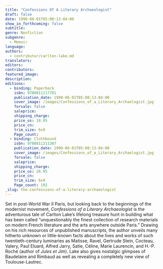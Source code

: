 ```yaml
---
title: "Confessions Of A Literary Archaeologist"
draft: false
date: 1990-06-01T05:00:13-04:00
show_in_forthcoming: false
subtitle:
genre: Nonfiction
subgenre:
  - Memoir
language:
authors:
  - contributor/carlton-lake.md
translators:
editors:
contributors:
featured_image:
description:
editions:
  - binding: Paperback
    isbn: 9780811217781
    publication_date: 1990-06-01T05:00:13-04:00
    cover_image: /images/Confessions_of_a_Literary_Archaelogist.jpg
    forsale: false
    saleprice:
    shipping_charge:
    price_us: 18.95
    price_cn:
    trim_size: 6x9
    Page_count:
  - binding: Clothbound
    isbn: 9780811211307
    publication_date: 1990-06-01T05:00:13-04:00
    cover_image: /images/Confessions_of_a_Literary_Archaelogist.jpg
    forsale: false
    saleprice:
    shipping_charge:
    price_us: 26.95
    price_cn:
    trim_size: 6x9
    Page_count: 192
_slug: the-confessions-of-a-literary-archaeologist
---
```


Set in post-World War II Paris, but looking back to the beginnings of the modernist movement, _Confessions of a Literary Archaeologist_ is the adventurous tale of Carlton Lake’s lifelong treasure hunt in building what has been called “unquestionably the finest collection of research materials on modern French literature and the arts anywhere outside Paris.” Drawing on his rich resources of unpublished manuscripts, the author unveils many hitherto unknown or little-known facts about the lives and works of such twentieth-century luminaries as Matisse, Ravel, Gertrude Stein, Cocteau, Valery, Paul Eluard, Alfred Jarry, Satie, Céline, Marie Laurencin, and H.-P. Roché (author of _Jules et Jim_). Lake also gives nostalgic glimpses of Baudelaire and Rimbaud as well as revealing a completely new view of Toulouse-Lautrec.

